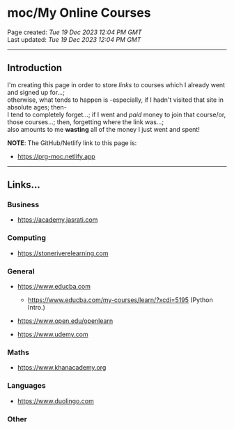 # moc/My Online Courses

Page created: *Tue 19 Dec 2023 12:04 PM GMT*  
Last updated: *Tue 19 Dec 2023 12:04 PM GMT*

-----

## Introduction

I'm creating this page in order to store *links* to courses which I already went and signed up for...;     
otherwise, what tends to happen is -especially, if I hadn't visited that site in absolute ages; then-       
I tend to completely forget...; if I went and *paid* money to join that course/or, those courses...; then, forgetting where the link was...;   
also amounts to me **wasting** all of the money I just went and spent!

**NOTE**: The GitHub/Netlify link to this page is: 

- https://prg-moc.netlify.app
  
-----

## Links...

### Business  

- https://academy.jasrati.com  

### Computing

- https://stoneriverelearning.com  
  
### General 

- https://www.educba.com
  - https://www.educba.com/my-courses/learn/?xcdi=5195  (Python Intro.)
  
- https://www.open.edu/openlearn   
- https://www.udemy.com

### Maths  

- https://www.khanacademy.org  

### Languages

- https://www.duolingo.com  

### Other


